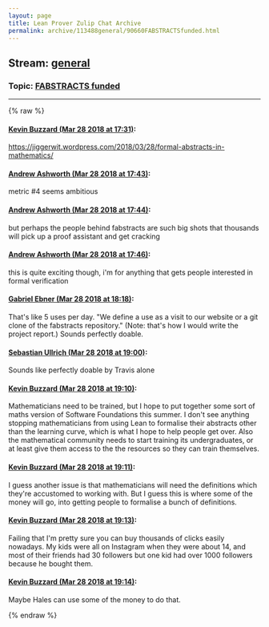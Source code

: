 ```yaml
---
layout: page
title: Lean Prover Zulip Chat Archive 
permalink: archive/113488general/90660FABSTRACTSfunded.html
---
```


## Stream: [general](index.html)
### Topic: [FABSTRACTS funded](90660FABSTRACTSfunded.html)

---


{% raw %}
#### [ Kevin Buzzard (Mar 28 2018 at 17:31)](https://leanprover.zulipchat.com/#narrow/stream/113488-general/topic/FABSTRACTS%20funded/near/124325364):
https://jiggerwit.wordpress.com/2018/03/28/formal-abstracts-in-mathematics/

#### [ Andrew Ashworth (Mar 28 2018 at 17:43)](https://leanprover.zulipchat.com/#narrow/stream/113488-general/topic/FABSTRACTS%20funded/near/124325818):
metric #4 seems ambitious

#### [ Andrew Ashworth (Mar 28 2018 at 17:44)](https://leanprover.zulipchat.com/#narrow/stream/113488-general/topic/FABSTRACTS%20funded/near/124325886):
but perhaps the people behind fabstracts are such big shots that thousands will pick up a proof assistant and get cracking

#### [ Andrew Ashworth (Mar 28 2018 at 17:46)](https://leanprover.zulipchat.com/#narrow/stream/113488-general/topic/FABSTRACTS%20funded/near/124325958):
this is quite exciting though, i'm for anything that gets people interested in formal verification

#### [ Gabriel Ebner (Mar 28 2018 at 18:18)](https://leanprover.zulipchat.com/#narrow/stream/113488-general/topic/FABSTRACTS%20funded/near/124327186):
That's like 5 uses per day.  "We define a use as a visit to our website or a git clone of the fabstracts repository."  (Note: that's how I would write the project report.)  Sounds perfectly doable.

#### [ Sebastian Ullrich (Mar 28 2018 at 19:00)](https://leanprover.zulipchat.com/#narrow/stream/113488-general/topic/FABSTRACTS%20funded/near/124328523):
Sounds like perfectly doable by Travis alone

#### [ Kevin Buzzard (Mar 28 2018 at 19:10)](https://leanprover.zulipchat.com/#narrow/stream/113488-general/topic/FABSTRACTS%20funded/near/124328825):
Mathematicians need to be trained, but I hope to put together some sort of maths version of Software Foundations this summer. I don't see anything stopping mathematicians from using Lean to formalise their abstracts other than the learning curve, which is what I hope to help people get over. Also the mathematical community needs to start training its undergraduates, or at least give them access to the the resources so they can train themselves.

#### [ Kevin Buzzard (Mar 28 2018 at 19:11)](https://leanprover.zulipchat.com/#narrow/stream/113488-general/topic/FABSTRACTS%20funded/near/124328839):
I guess another issue is that mathematicians will need the definitions which they're accustomed to working with. But I guess this is where some of the money will go, into getting people to formalise a bunch of definitions.

#### [ Kevin Buzzard (Mar 28 2018 at 19:13)](https://leanprover.zulipchat.com/#narrow/stream/113488-general/topic/FABSTRACTS%20funded/near/124328897):
Failing that I'm pretty sure you can buy thousands of clicks easily nowadays. My kids were all on Instagram when they were about 14, and most of their friends had 30 followers but one kid had over 1000 followers because he bought them.

#### [ Kevin Buzzard (Mar 28 2018 at 19:14)](https://leanprover.zulipchat.com/#narrow/stream/113488-general/topic/FABSTRACTS%20funded/near/124328940):
Maybe Hales can use some of the money to do that.


{% endraw %}
